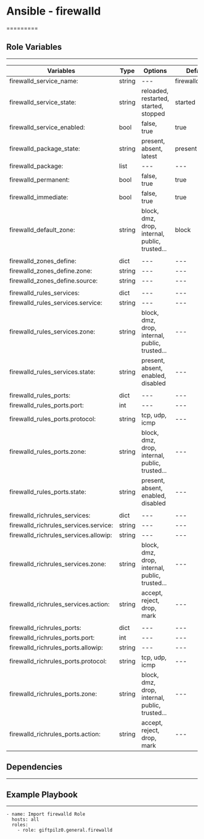 # Ansible - firewalld

\=========

## Role Variables

______________________________________________________________________

| Variables                             | Type   | Options                                        | Defaults          |
| ------------------------------------- | ------ | ---------------------------------------------- | ----------------- |
| firewalld_service_name:               | string | ---                                            | firewalld.service |
| firewalld_service_state:              | string | reloaded, restarted, started, stopped          | started           |
| firewalld_service_enabled:            | bool   | false, true                                    | true              |
| firewalld_package_state:              | string | present, absent, latest                        | present           |
| firewalld_package:                    | list   | ---                                            | ---               |
| firewalld_permanent:                  | bool   | false, true                                    | true              |
| firewalld_immediate:                  | bool   | false, true                                    | true              |
| firewalld_default_zone:               | string | block, dmz, drop, internal, public, trusted... | block             |
|                                       |        |                                                |                   |
| firewalld_zones_define:               | dict   | ---                                            | ---               |
| firewalld_zones_define.zone:          | string | ---                                            | ---               |
| firewalld_zones_define.source:        | string | ---                                            | ---               |
|                                       |        |                                                |                   |
| firewalld_rules_services:             | dict   | ---                                            | ---               |
| firewalld_rules_services.service:     | string | ---                                            | ---               |
| firewalld_rules_services.zone:        | string | block, dmz, drop, internal, public, trusted... | ---               |
| firewalld_rules_services.state:       | string | present, absent, enabled, disabled             | ---               |
|                                       |        |                                                |                   |
| firewalld_rules_ports:                | dict   | ---                                            | ---               |
| firewalld_rules_ports.port:           | int    | ---                                            | ---               |
| firewalld_rules_ports.protocol:       | string | tcp, udp, icmp                                 | ---               |
| firewalld_rules_ports.zone:           | string | block, dmz, drop, internal, public, trusted... | ---               |
| firewalld_rules_ports.state:          | string | present, absent, enabled, disabled             | ---               |
|                                       |        |                                                |                   |
| firewalld_richrules_services:         | dict   | ---                                            | ---               |
| firewalld_richrules_services.service: | string | ---                                            | ---               |
| firewalld_richrules_services.allowip: | string | ---                                            | ---               |
| firewalld_richrules_services.zone:    | string | block, dmz, drop, internal, public, trusted... | ---               |
| firewalld_richrules_services.action:  | string | accept, reject, drop, mark                     | ---               |
|                                       |        |                                                |                   |
| firewalld_richrules_ports:            | dict   | ---                                            | ---               |
| firewalld_richrules_ports.port:       | int    | ---                                            | ---               |
| firewalld_richrules_ports.allowip:    | string | ---                                            | ---               |
| firewalld_richrules_ports.protocol:   | string | tcp, udp, icmp                                 | ---               |
| firewalld_richrules_ports.zone:       | string | block, dmz, drop, internal, public, trusted... | ---               |
| firewalld_richrules_ports.action:     | string | accept, reject, drop, mark                     | ---               |

## Dependencies

______________________________________________________________________

## Example Playbook

______________________________________________________________________

```
- name: Import firewalld Role
  hosts: all
  roles:
    - role: giftpilz0.general.firewalld
```
